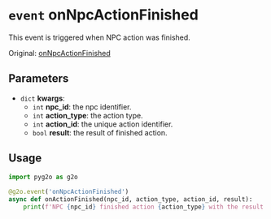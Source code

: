 # `event` onNpcActionFinished

This event is triggered when NPC action was finished.

Original: [onNpcActionFinished](https://gothicmultiplayerteam.gitlab.io/docs/0.3.0/script-reference/server-events/npc/onNpcActionFinished/)

## Parameters
* `dict` **kwargs**:
    * `int` **npc_id**: the npc identifier.
    * `int` **action_type**: the action type.
    * `int` **action_id**: the unique action identifier.
    * `bool` **result**: the result of finished action.

## Usage
```python
import pyg2o as g2o
        
@g2o.event('onNpcActionFinished')
async def onActionFinished(npc_id, action_type, action_id, result):
    print(f'NPC {npc_id} finished action {action_type} with the result {result}.')
```